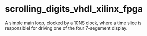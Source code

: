 # scrolling_digits_vhdl_xilinx_fpga
A simple main loop, clocked by a 10NS clock, where a time slice is responsiblel for driving one of the four 7-segement display.

